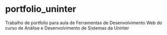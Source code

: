 # portfolio_uninter
Trabalho de portfolio para aula de Ferramentas de Desenvolvimento Web do curso de Análise e Desenvolvimento de Sistemas da Uninter
